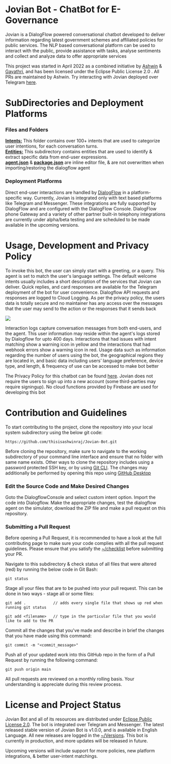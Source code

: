 # Jovian Bot - ChatBot for E-Governance

Jovian is a DialogFlow powered conversational chatbot developed to deliver information regarding latest government schemes and affiliated policies for public services. The NLP based conversational platform can be used to interact with the public, provide assistance with tasks, analyse sentiments and collect and analyze data to offer appropriate services

This project was started in April 2022 as a combined initiative by [Ashwin](https://github.com/thisisashwinraj) & [Gayathri](https://github.com/rameshgayathri), and has been licensed under the Eclipse Public License 2.0 . All PRs are maintained by Ashwin. Try interacting with Jovian deployed over Telegram [here](http://t.me/jovian_bot).

# SubDirectories and Deployment Platforms

### Files and Folders
**[Intents:](https://github.com/thisisashwinraj/JovianBot-ChatBot-For-Social-Good)** This folder contains over 100+ intents that are used to categorize user intentions, for each conversation turns.
<br>**[Entities:](https://github.com/thisisashwinraj/JovianBot-ChatBot-For-Social-Good/tree/main/entities)** This subdirectory contains entities that are used to identify & extract specific data from end-user expressions.
<br>**[agent.json](https://github.com/thisisashwinraj/JovianBot-ChatBot-For-Social-Good/blob/main/agent.json)** & **[package.json](https://github.com/thisisashwinraj/JovianBot-ChatBot-For-Social-Good/blob/main/package.json)** are inline editor file, & are not overwritten when importing/restoring the dialogflow agent

### Deployment Platforms

Direct end-user interactions are handled by [DialogFlow](https://dialogflow.cloud.google.com/) in a platform-specific way. Currently, Jovian is integrated only with text based platforms like Telegram and Messenger. These integrations are fully supported by DialogFlow and are configured with the DialogFlow Console. DialogFlow phone Gateway and a variety of other partner built-in telephony integrations are currently under alpha/beta testing and are scheduled to be made available in the upcoming versions.

# Usage, Development and Privacy Policy

To invoke this bot, the user can simply start with a greeting, or a query. This agent is set to match the user's language settings. The default welcome intents usually includes a short description of the services that Jovian can deliver. Quick replies, and card responses are available for the Telegram deployment of the bot for user convenience. Dialogflow API requests and responses are logged to Cloud Logging. As per the privacy policy, the users data is totally secure and no maintainer has any access over the messages that the user may send to the action or the responses that it sends back

![](https://github.com/thisisashwinraj/JovianBot-ChatBot-For-Social-Good/blob/main/flutterbot/assets/jovianBotDemo.gif)

Interaction logs capture conversation messages from both end-users, and the agent. This user information may reside within the agent's logs stored by Dialogflow for upto 400 days. Interactions that had issues with intent matching show a warning icon in yellow and the interactions that had webhook errors show a warning icon in red. Usage data such as information regarding the number of users using the bot, the geographical regions they are located in, and basic data including users’ language preference, device type, and length, & frequency of use can be accessed to make bot better

The Privacy Policy for this chatbot can be found [here](https://drive.google.com/file/d/15lGNlJJCo90k0x6s2jnaozdx_fpK8lv8/view?usp=sharing). Jovian does not require the users to sign up into a new account (some third-parties may require signingup). No cloud functions provided by Firebase are used for developing this bot

# Contribution and Guidelines

To start contributing to the project, clone the repository into your local system subdirectory using the below git code:
```
https://github.com/thisisashwinraj/Jovian-Bot.git
```
Before cloning the repository, make sure to navigate to the working subdirectory of your command line interface and ensure that no folder with same name exists. Other ways to clone the repository includes using a password protected SSH key, or by using [Git CLI](https://cli.github.com/). The changes may additionally be performed by opening this repo using [GitHub Desktop](https://desktop.github.com/)

### Edit the Source Code and Make Desired Changes

Goto the DialogflowConsole and select custom intent option. Import the code into Dialogflow. Make the appropriate changes, test the dialogflow agent on the simulator, download the ZIP file and make a pull request on this repository.

### Submitting a Pull Request
Before opening a Pull Request, it is recommended to have a look at the full contributing page to make sure your code complies with all the pull request guidelines. Please ensure that you satisfy the [~/checklist](https://github.com/thisisashwinraj/JovianBot-ChatBot-For-Social-Good/blob/main/.github/PULL_REQUEST_TEMPLATE/pull_request_template.md) before submitting your PR.

Navigate to this subdirectory & check status of all files that were altered (red) by running the below code in Git Bash:
```
git status
```
Stage all your files that are to be pushed into your pull request. This can be done in two ways - stage all or some files:
```
git add .            // adds every single file that shows up red when running git status
```
```
git add <filename>   // type in the particular file that you would like to add to the PR
```

Commit all the changes that you've made and describe in brief the changes that you have made using this command:
```
git commit -m "<commit_message>"
```
Push all of your updated work into this GitHub repo in the form of a Pull Request by running the following command:
```
git push origin main
```
All pull requests are reviewed on a monthly rolling basis. Your understanding is appreciate during this review process.

# License and Project Status
Jovian Bot and all of its resources are distributed under [Eclipse Public License 2.0](https://github.com/thisisashwinraj/JovianBot-ChatBot-For-Social-Good/blob/main/LICENSE). The bot is integrated over Telegram and Messenger. The latest released stable version of Jovian Bot is v1.0.0, and is available in English Language. All new releases are logged in the [~/Versions](https://github.com/thisisashwinraj/JovianBot-ChatBot-For-Social-Good/tree/main/versions). This bot is currently in production, and more updates will be released in future.

Upcoming versions will include support for more policies, new platform integrations, & better user-intent matchings.
